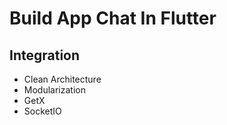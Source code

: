 # Build App Chat In Flutter

## Integration 

- Clean Architecture
- Modularization
- GetX
- SocketIO
